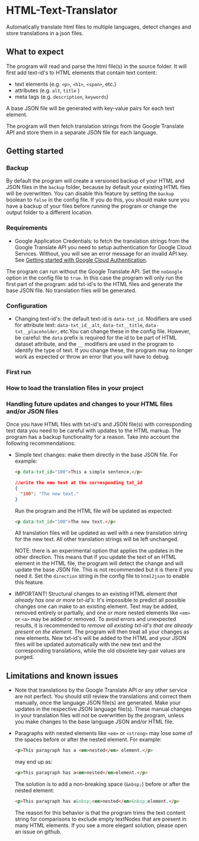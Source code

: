 # HTML-Text-Translator

Automatically translate html files to multiple languages, detect changes and store translations in a json files.

## What to expect

The program will read and parse the html file(s) in the source folder. It will first add text-id's to HTML elements that contain text content:

- text elements (e.g. `<p>`, `<h1>`, `<span>`, etc.)
- attributes (e.g. `alt`, `title` )
- meta tags (e.g. `description`, `keywords`)

A base JSON file will be generated with key-value pairs for each text element.

The program will then fetch translation strings from the Google Translate API and store them in a separate JSON file for each language.

## Getting started

### Backup

By default the program will create a versioned backup of your HTML and JSON files in the `backup` folder, because by default your existing HTML files will be overwritten. You can disable this feature by setting the `backup` boolean to `false` in the config file. If you do this, you should make sure you have a backup of your files before running the program or change the output folder to a different location.

### Requirements

- Google Application Credentials: to fetch the translation strings from the Google Translate API you need to setup authentication for Google Cloud Services. Without, you will see an error message for an invalid API key. See [Getting started with Google Cloud Authentication](https://cloud.google.com/docs/authentication/getting-started).

The program can run without the Google Translate API. Set the `noGoogle` option in the config file to `true`. In this case the program will only run the first part of the program: add txt-id's to the HTML files and generate the base JSON file. No translation files will be generated.

### Configuration

- Changing text-id's: the default text-id is `data-txt_id`. Modifiers are used for attribute text: `data-txt_id__alt`, `data-txt__title`, `data-txt__placeholder`, etc.You can change these in the config file. However, be careful: the `data` prefix is required for the id to be part of HTML dataset attribute, and the `__` modifiers are used in the program to identify the type of text. If you change these, the program may no longer work as expected or throw an error that you will have to debug.

### First run

### How to load the translation files in your project

### Handling future updates and changes to your HTML files and/or JSON files

Once you have HTML files with txt-id's and JSON file(s) with corresponding text data you need to be careful with updates to the HTML markup. The program has a backup functionality for a reason. Take into account the following recommendations:

- Simple text changes: make them directly in the base JSON file. For example:

  ```html
  <p data-txt_id="100">This a simple sentence.</p>
  ```

  ```json
  //write the new text at the corresponding txt_id
  {
    "100": "The new text."
  }
  ```

  Run the program and the HTML file will be updated as expected:

  ```html
  <p data-txt_id="100">The new text.</p>
  ```

  All translation files will be updated as well with a new translation string for the new text. All other translation strings will be left unchanged.

  NOTE: there is an experimental option that applies the updates in the other direction. This means that if you update the text of an HTML element in the HTML file, the program will detect the change and will update the base JSON file. This is not recommended but it is there if you need it. Set the `direction` string in the config file to `html2json` to enable this feature.

- IMPORTANT! Structural changes to an existing HTML element <em>that already has one or more txt-id's</em>: It's impossible to predict all possible changes one can make to an existing element. Text may be added, removed entirely or partially, and one or more nested elements like `<em>` or `<a>` may be added or removed. To avoid errors and unexpected results, it is recommended to <em>remove all existing txt-id's that are already present on the element.</em> The program will then treat all your changes as new elements. New txt-id's will be added to the HTML and your JSON files will be updated automatically with the new text and the corresponding translations, while the old obsolete key-pair values are purged.

## Limitations and known issues

- Note that translations by the Google Translate API or any other service are not perfect. You should still review the translations and correct them manually, once the language JSON file(s) are generated. Make your updates in the respective JSON language file(s). These manual changes in your translation files will <em>not</em> be overwritten by the program, unless you make changes to the base language JSON and/or HTML file.
- Paragraphs with nested elements like `<em>` or `<strong>` may lose some of the spaces before or after the nested element. For example:

  ```html
  <p>This paragraph has a <em>nested</em> element.</p>
  ```

  may end up as:

  ```html
  <p>This paragraph has a<em>nested</em>element.</p>
  ```

  The solution is to add a non-breaking space (`&nbsp;`) before or after the nested element:

  ```html
  <p>This paragraph has a&nbsp;<em>nested</em>&nbsp;element.</p>
  ```

  The reason for this behavior is that the program trims the text content string for comparisons to exclude empty textNodes that are present in many HTML elements. If you see a more elegant solution, please open an issue on github.
